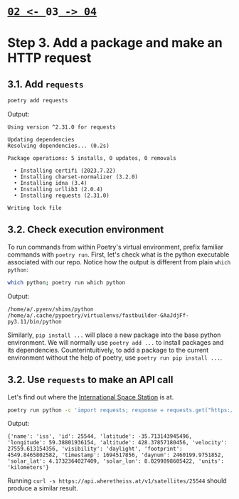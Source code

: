 # [`02 <- `](https://github.com/liquidcarbon/fastbuilder/tree/02)**`03`**[` -> 04`](https://github.com/liquidcarbon/fastbuilder/tree/04)

# Step 3.  Add a package and make an HTTP request

## 3.1. Add `requests`

```bash
poetry add requests
```

Output:
```
Using version ^2.31.0 for requests

Updating dependencies
Resolving dependencies... (0.2s)

Package operations: 5 installs, 0 updates, 0 removals

  • Installing certifi (2023.7.22)
  • Installing charset-normalizer (3.2.0)
  • Installing idna (3.4)
  • Installing urllib3 (2.0.4)
  • Installing requests (2.31.0)

Writing lock file
```

## 3.2. Check execution environment

To run commands from within Poetry's virtual environment, prefix familiar commands with `poetry run`.  First, let's check what is the python executable associated with our repo.  Notice how the output is different from plain `which python`:

```bash
which python; poetry run which python
```

Output:
```
/home/a/.pyenv/shims/python
/home/a/.cache/pypoetry/virtualenvs/fastbuilder-GAaJdjFf-py3.11/bin/python
```

Similarly, `pip install ...` will place a new package into the base python environment.  We will normally use `poetry add ...` to install packages and its dependencies.  Counterintuitively, to add a package to the current environment without the help of poetry, use `poetry run pip install ...`.

## 3.2. Use `requests` to make an API call

Let's find out where the [International Space Station](https://wheretheiss.at/w/developer) is at.

```bash
poetry run python -c 'import requests; response = requests.get("https://api.wheretheiss.at/v1/satellites/25544"); print(response.json())'
```

Output:
```
{'name': 'iss', 'id': 25544, 'latitude': -35.713143945496, 'longitude': 59.38801936154, 'altitude': 428.37857180456, 'velocity': 27559.613154356, 'visibility': 'daylight', 'footprint': 4549.8465802582, 'timestamp': 1694517856, 'daynum': 2460199.9751852, 'solar_lat': 4.1732364027409, 'solar_lon': 8.0299898605422, 'units': 'kilometers'}
```

Running `curl -s https://api.wheretheiss.at/v1/satellites/25544` should produce a similar result.


